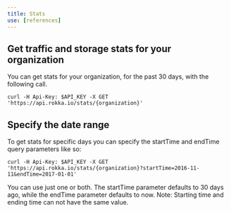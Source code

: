 ```yaml
---
title: Stats
use: [references]
---
```


## Get traffic and storage stats for your organization

You can get stats for your organization, for the past 30 days, with the following call.

```language-bash
curl -H Api-Key: $API_KEY -X GET 'https://api.rokka.io/stats/{organization}'
```

## Specify the date range

To get stats for specific days you can specify the startTime and endTime query parameters like so: 

```language-bash
curl -H Api-Key: $API_KEY -X GET 'https://api.rokka.io/stats/{organization}?startTime=2016-11-11&endTime=2017-01-01'
```

You can use just one or both. The startTime parameter defaults to 30 days ago, while the endTime parameter defaults to now.
Note: Starting time and ending time can not have the same value. 
